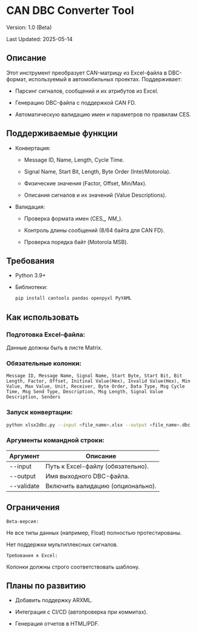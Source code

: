 # CAN DBC Converter Tool

Version: 1.0 (Beta)

Last Updated: 2025-05-14


## Описание

Этот инструмент преобразует CAN-матрицу из Excel-файла в DBC-формат, используемый в автомобильных проектах. Поддерживает:

 - Парсинг сигналов, сообщений и их атрибутов из Excel.

 - Генерацию DBC-файла с поддержкой CAN FD.

 - Автоматическую валидацию имен и параметров по правилам CES.


## Поддерживаемые функции

 - Конвертация:

    - Message ID, Name, Length, Cycle Time.

    - Signal Name, Start Bit, Length, Byte Order (Intel/Motorola).
    
    - Физические значения (Factor, Offset, Min/Max).
    
    - Описания сигналов и их значений (Value Descriptions).

 - Валидация:

    - Проверка формата имен (CES_*, NM_*).
    
    - Контроль длины сообщений (8/64 байта для CAN FD).
    
    - Проверка порядка байт (Motorola MSB).


## Требования
- Python 3.9+

- Библиотеки:

  ```bash
  pip install cantools pandas openpyxl PyYAML
  ```

## Как использовать
### Подготовка Excel-файла:

   Данные должны быть в листе Matrix.

### Обязательные колонки:

```
Message ID, Message Name, Signal Name, Start Byte, Start Bit, Bit Length, Factor, Offset, Initinal Value(Hex), Invalid Value(Hex), Min Value, Max Value, Unit, Receiver, Byte Order, Data Type, Msg Cycle Time, Msg Send Type, Description, Msg Length, Signal Value Description, Senders
```
### Запуск конвертации:

```bash
python xlsx2dbc.py --input <file_name>.xlsx --output <file_name>.dbc
```

### Аргументы командной строки:

| Аргумент | Описание |
|---|---|
| --input | Путь к Excel-файлу (обязательно). |
| --output | Имя выходного DBC-файла. |
| --validate | Включить валидацию (опционально). |

## Ограничения
`Beta-версия:`

Не все типы данных (например, Float) полностью протестированы.

Нет поддержки мультиплексных сигналов.

`Требования к Excel:`

Колонки должны строго соответствовать шаблону.

## Планы по развитию
 - Добавить поддержку ARXML.

 - Интеграция с CI/CD (автопроверка при коммитах).

 - Генерация отчетов в HTML/PDF.